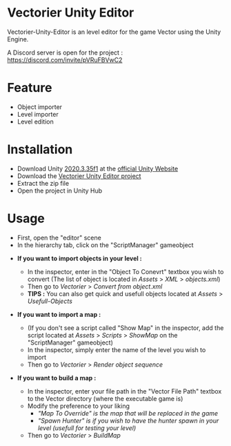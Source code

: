 # Vectorier Unity Editor
Vectorier-Unity-Editor is an level editor for the game Vector using the Unity Engine.

A Discord server is open for the project : https://discord.com/invite/pVRuFBVwC2

# Feature
 * Object importer
 * Level importer
 * Level edition

# Installation
 * Download Unity [2020.3.35f1](https://unity3d.com/get-unity/download?thank-you=update&download_nid=65637&os=Win) at the [official Unity Website](https://unity3d.com/get-unity/download/archive)
 * Download the [Vectorier Unity Editor project](https://github.com/DoritoTheChips/Vectorier-Unity-Editor/archive/refs/heads/main.zip)
 * Extract the zip file
 * Open the project in Unity Hub
 
# Usage
 * First, open the "editor" scene
 * In the hierarchy tab, click on the "ScriptManager" gameobject
 - **If you want to import objects in your level :**
    * In the inspector, enter in the "Object To Conevrt" textbox you wish to convert (The list of object is located in *Assets* > *XML* > *objects.xml*)
    * Then go to *Vectorier* > *Convert from object.xml*
    * **TIPS :** You can also get quick and usefull objects located at *Assets* > *Usefull-Objects*
    
 - **If you want to import a map :**
    * (If you don't see a script called "Show Map" in the inspector, add the script located at *Assets* > *Scripts* > *ShowMap* on the "ScriptManager" gameobject)
    * In the inspector, simply enter the name of the level you wish to import 
    * Then go to *Vectorier* > *Render object sequence*
    
 - **If you want to build a map :**
    * In the inspector, enter your file path in the "Vector File Path" textbox to the Vector directory (where the executable game is)
    * Modify the preference to your liking
        - *"Map To Override" is the map that will be replaced in the game*
        - *"Spawn Hunter" is if you wish to have the hunter spawn in your level (usefull for testing your level)*
    * Then go to *Vectorier* > *BuildMap*
